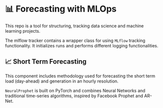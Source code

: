 # 📊 Forecasting with MLOps
This repo is a tool for structuring, tracking data science and machine learning projects.

The mlflow tracker contains a wrapper class for using `MLflow` tracking functionality.
It initializes runs and performs different logging functionalities.


## 📈 Short Term Forecasting
This component includes methodology used for forecasting the short term load (day-ahead) and generation in an hourly resolution.

`NeuralProphet` is built on PyTorch and combines Neural Networks and traditional time-series algorithms, inspired by Facebook Prophet and AR-Net.
